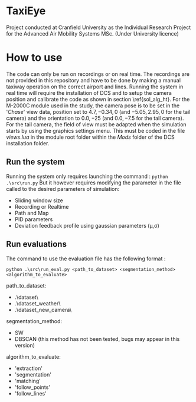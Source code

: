 # TaxiEye
Project conducted at Cranfield University as the Individual Research Project for the Advanced Air Mobility Systems MSc.
(Under University licence)

# How to use

The code can only be run on recordings or on real time. The recordings are not provided in this repository and have to be done by making a manual taxiway operation on the correct airport and lines. Running the system in real time will require the installation of DCS and to setup the camera position and calibrate the code as shown in section \ref{sol_alg_ht}. For the M-2000C module used in the study, the camera pose is to be set in the '$Chase$' view data, position set to ${4.7,-0.34,0}$ (and ${-5.05 ,2.95 ,0}$ for the tail camera) and the orientation to ${0.0, -25}$ (and ${0.0, -7.5}$ for the tail camera). For the tail camera, the field of view must be adapted when the simulation starts by using the graphics settings menu. This must be coded in the file $views.lua$ in the module root folder within the $Mods$ folder of the DCS installation folder.

## Run the system
Running the system only requires launching the command : 
`python .\src\run.py`
But it however requires modifying the parameter in the file called to the desired parameters of simulation:
- Sliding window size
- Recording or Realtime
- Path and Map
- PID parameters
- Deviation feedback profile using gaussian parameters (μ,σ)

## Run evaluations
The command to use the evaluation file has the following format :

`python .\src\run_eval.py <path_to_dataset> <segmentation_method> <algorithm_to_evaluate>`

path_to_dataset: 
- .\dataset\
- .\dataset_weather\
- .\dataset_new_camera\

segmentation_method:
- SW
- DBSCAN (this method has not been tested, bugs may appear in this version)

algorithm_to_evaluate:
- 'extraction'
- 'segmentation'
- 'matching'
- 'follow_points'
- 'follow_lines'
